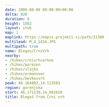 ```yaml
---
date: 2006-08-06 00:00:00+00:00
delta: 820
duration: 6
height: 1562
layout: stub
map: 1
maplink: https://mapzs.projekti.si/path/31380
multilead: M_4_1416.JPG
multipath: true
name: Blegos/CrniVrh
nearby:
- /hikes/crnivrhcerkno
- /hikes/porezen
- /hikes/slajka
- /hikes/ermanovec
- /hikes/bevkovvrh
peak: 46.164802,14.113583
region: gorenjska
start: 46.171139,14.042610
title: Blegoš from Črni vrh
---
```

